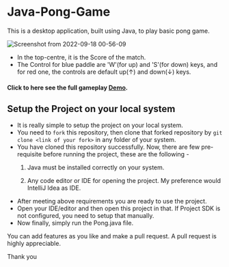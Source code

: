 # Java-Pong-Game

This is a desktop application, built using Java, to play basic pong game.
 
![Screenshot from 2022-09-18 00-56-09](https://user-images.githubusercontent.com/77228428/190873506-f1e71c6b-f7c7-4454-9e72-2dd9eafdcd71.png)

- In the top-centre, it is the Score of the match.
- The Control for blue paddle are 'W'(for up) and 'S'(for down) keys, and for red one, the controls are default up(↑) and down(↓) keys.

#### Click to here see the full gameplay [Demo](https://user-images.githubusercontent.com/77228428/190872810-9b564f0c-4171-4336-9fe6-7098aec247bc.mp4).

## Setup the Project on your local system

- It is really simple to setup the project on your local system. 
- You need to `fork` this repository, then clone that forked repository by `git clone <link of your fork>` in any folder of your system.
- You have cloned this repository successfully. Now, there are few pre-requisite before running the project, these are the following -
   1. Java must be installed correctly on your system.

   2. Any code editor or IDE for opening the project. My preference would IntelliJ Idea as IDE.
- After meeting above requirements you are ready to use the project.
- Open your IDE/editor and then open this project in that. If Project SDK is not configured, you need to setup that manually.
- Now finally, simply run the Pong.java file.

You can add features as you like and make a pull request. A pull request is highly appreciable. 

Thank you
